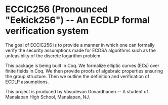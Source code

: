 # ECCIC256 (Pronounced "Eekick256") -- An ECDLP formal verification system

The goal of ECCIC256 is to provide a manner in which one can formally verify the security assumptions made for ECDSA algorithms such as the unfeasiblity of the discrete logarithm problem.

This package is being built in Coq. We formalize elliptic curves (ECs) over finite fields in Coq. We then provide proofs of algebraic properties ensuring the group structure. Then we outline the definition and verification of ECDLP assumptions.

This project is produced by Vasudevan Govardhanen -- A student of Manalapan High School, Manalapan, NJ. 

